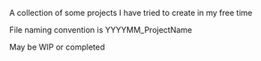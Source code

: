 A collection of some projects I have tried to create in my free time

File naming convention is YYYYMM_ProjectName

May be WIP or completed


